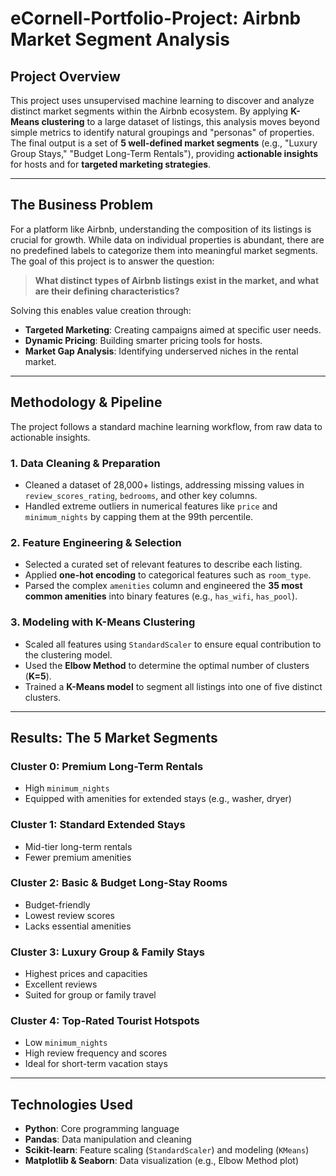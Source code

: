 # eCornell-Portfolio-Project: Airbnb Market Segment Analysis

## Project Overview
This project uses unsupervised machine learning to discover and analyze distinct market segments within the Airbnb ecosystem. By applying **K-Means clustering** to a large dataset of listings, this analysis moves beyond simple metrics to identify natural groupings and "personas" of properties. The final output is a set of **5 well-defined market segments** (e.g., "Luxury Group Stays," "Budget Long-Term Rentals"), providing **actionable insights** for hosts and for **targeted marketing strategies**.

---

## The Business Problem
For a platform like Airbnb, understanding the composition of its listings is crucial for growth. While data on individual properties is abundant, there are no predefined labels to categorize them into meaningful market segments. The goal of this project is to answer the question:

> **What distinct types of Airbnb listings exist in the market, and what are their defining characteristics?**

Solving this enables value creation through:

- **Targeted Marketing**: Creating campaigns aimed at specific user needs.
- **Dynamic Pricing**: Building smarter pricing tools for hosts.
- **Market Gap Analysis**: Identifying underserved niches in the rental market.

---

## Methodology & Pipeline
The project follows a standard machine learning workflow, from raw data to actionable insights.

### 1. Data Cleaning & Preparation
- Cleaned a dataset of 28,000+ listings, addressing missing values in `review_scores_rating`, `bedrooms`, and other key columns.
- Handled extreme outliers in numerical features like `price` and `minimum_nights` by capping them at the 99th percentile.

### 2. Feature Engineering & Selection
- Selected a curated set of relevant features to describe each listing.
- Applied **one-hot encoding** to categorical features such as `room_type`.
- Parsed the complex `amenities` column and engineered the **35 most common amenities** into binary features (e.g., `has_wifi`, `has_pool`).

### 3. Modeling with K-Means Clustering
- Scaled all features using `StandardScaler` to ensure equal contribution to the clustering model.
- Used the **Elbow Method** to determine the optimal number of clusters (**K=5**).
- Trained a **K-Means model** to segment all listings into one of five distinct clusters.

---

## Results: The 5 Market Segments

### Cluster 0: Premium Long-Term Rentals
- High `minimum_nights`
- Equipped with amenities for extended stays (e.g., washer, dryer)

### Cluster 1: Standard Extended Stays
- Mid-tier long-term rentals
- Fewer premium amenities

### Cluster 2: Basic & Budget Long-Stay Rooms
- Budget-friendly
- Lowest review scores
- Lacks essential amenities

### Cluster 3: Luxury Group & Family Stays
- Highest prices and capacities
- Excellent reviews
- Suited for group or family travel

### Cluster 4: Top-Rated Tourist Hotspots
- Low `minimum_nights`
- High review frequency and scores
- Ideal for short-term vacation stays

---

## Technologies Used
- **Python**: Core programming language
- **Pandas**: Data manipulation and cleaning
- **Scikit-learn**: Feature scaling (`StandardScaler`) and modeling (`KMeans`)
- **Matplotlib & Seaborn**: Data visualization (e.g., Elbow Method plot)
